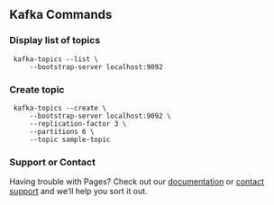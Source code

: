
## Kafka Commands

### Display  list of topics 
```console
 kafka-topics --list \
     --bootstrap-server localhost:9092
 ```

### Create topic
```console
 kafka-topics --create \ 
     --bootstrap-server localhost:9092 \
     --replication-factor 3 \
     --partitions 6 \  
     --topic sample-topic 
 ```

### Support or Contact

Having trouble with Pages? Check out our [documentation](https://help.github.com/categories/github-pages-basics/) or [contact support](https://github.com/contact) and we’ll help you sort it out.
